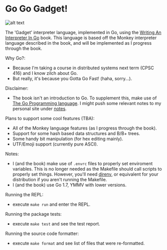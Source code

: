 # Go Go Gadget!

![alt text][go-go-logo]

The 'Gadget' interpreter language, implemented in Go, using the [Writing An Interpreter In Go][go-interpreter-book] book. This language is based off the Monkey interpreter language described in the book, and will be implemented as I progress through the book.

Why Go?:
- Because I'm taking a course in distributed systems next term (CPSC 416) and I know zilch about Go.
- But really, it's because you Gotta Go Fast! (haha, sorry...).

Disclaimer:
- The book isn't an introduction to Go. To supplement this, make use of [The Go Programming language][go-reference-book]. I might push some relevant notes to my personal site under [notes][ps-notes].


Plans to support some cool features (TBA):
- All of the Monkey language features (as I progress through the book).
- Support for some hash based data structures and B/B+ trees.
- Some handy bit manipulation (for hex editing mainly).
- UTF/Emoji support (currently pure ASCI).

Notes:
- I (and the book) make use of `.envrc` files to properly set enviroment variables. This is no longer needed as the Makefile should call scripts to properly set things. However, you'll need [direnv][direnv], or equivalent for your distribution if you aren't running the Makefile.
- I (and the book) use Go 1.7, YMMV with lower versions.

Running the REPL:
- execute `make run` and enter the REPL.

Running the package tests:
- execute `make test` and see the test report.

Running the source code formatter:
- execute `make format` and see list of files that were re-formatted.


[go-go-logo]: https://github.com/vkandola/go-go-gadget/blob/master/go-go-logo.jpg "Inspector Gadget Approves of this language!"
[go-interpreter-book]: https://interpreterbook.com/
[go-reference-book]: https://www.amazon.ca/gp/product/0134190440/
[ps-notes]: http://notes.vkandola.me/
[direnv]: https://direnv.net/
